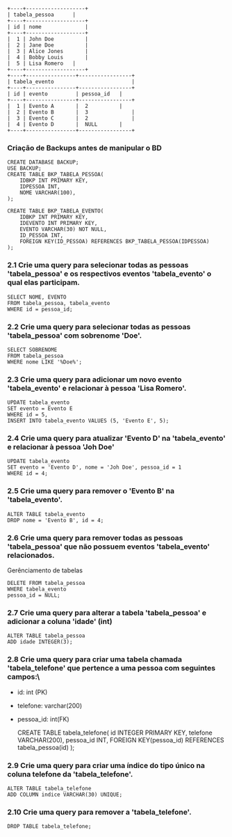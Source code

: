 	+----+-------------------+
	| tabela_pessoa 	 |
	+----+-------------------+
	| id | nome           	 |
	+----+-------------------+
	|  1 | John Doe      	 |
	|  2 | Jane Doe      	 |
	|  3 | Alice Jones   	 |
	|  4 | Bobby Louis  	 |
	|  5 | Lisa Romero 	 |
	+----+-------------------+
	+----+----------------+-----------------+
	| tabela_evento                        	|
	+----+----------------+-----------------+
	| id | evento         | pessoa_id  	|
	+----+----------------+-----------------+
	|  1 | Evento A       |  2	        |
	|  2 | Evento B       |  3              |
	|  3 | Evento C       |  2              |
	|  4 | Evento D       |  NULL     	|
	+----+----------------+-----------------+

### Criação de Backups antes de manipular o BD
	CREATE DATABASE BACKUP;
	USE BACKUP;
	CREATE TABLE BKP_TABELA_PESSOA(
		IDBKP INT PRIMARY KEY,
		IDPESSOA INT,
		NOME VARCHAR(100),
	);
	
	CREATE TABLE BKP_TABELA_EVENTO(
		IDBKP INT PRIMARY KEY,
		IDEVENTO INT PRIMARY KEY,
	 	EVENTO VARCHAR(30) NOT NULL,
	 	ID_PESSOA INT, 
	 	FOREIGN KEY(ID_PESSOA) REFERENCES BKP_TABELA_PESSOA(IDPESSOA)
	);

### 2.1 Crie uma query para selecionar todas as pessoas 'tabela_pessoa' e os respectivos eventos 'tabela_evento' o qual elas participam.

	SELECT NOME, EVENTO
	FROM tabela_pessoa, tabela_evento
	WHERE id = pessoa_id;

### 2.2 Crie uma query para selecionar todas as pessoas 'tabela_pessoa' com sobrenome 'Doe'.
	
	SELECT SOBRENOME
	FROM tabela_pessoa
	WHERE nome LIKE '%Doe%';

### 2.3 Crie uma query para adicionar um novo evento 'tabela_evento' e relacionar à pessoa 'Lisa Romero'.
	
	UPDATE tabela_evento 
	SET evento = Evento E
	WHERE id = 5,
	INSERT INTO tabela_evento VALUES (5, 'Evento E', 5);

### 2.4 Crie uma query para atualizar 'Evento D' na 'tabela_evento' e relacionar à pessoa 'Joh Doe'
	
	UPDATE tabela_evento 
	SET evento = 'Evento D', nome = 'Joh Doe', pessoa_id = 1
	WHERE id = 4;

### 2.5 Crie uma query para remover o 'Evento B' na 'tabela_evento'.

	ALTER TABLE tabela_evento
	DROP nome = 'Evento B', id = 4;

### 2.6 Crie uma query para remover todas as pessoas 'tabela_pessoa' que não possuem eventos 'tabela_evento' relacionados.
Gerênciamento de tabelas
	
	DELETE FROM tabela_pessoa 
	WHERE tabela_evento 
	pessoa_id = NULL;
		

### 2.7 Crie uma query para alterar a tabela 'tabela_pessoa' e adicionar a coluna 'idade' (int)
	
	ALTER TABLE tabela_pessoa
	ADD idade INTEGER(3);

### 2.8 Crie uma query para criar uma tabela chamada 'tabela_telefone' que pertence a uma pessoa com seguintes campos:\
*	id: int (PK)
*	telefone: varchar(200)
*	pessoa_id: int(FK)


	CREATE TABLE tabela_telefone(
		id INTEGER PRIMARY KEY,
		telefone VARCHAR(200),
		pessoa_id INT,
		FOREIGN KEY(pessoa_id) REFERENCES tabela_pessoa(id)
	);


### 2.9 Crie uma query para criar uma índice do tipo único na coluna telefone da 'tabela_telefone'.

	ALTER TABLE tabela_telefone
	ADD COLUMN indice VARCHAR(30) UNIQUE;

### 2.10 Crie uma query para remover a 'tabela_telefone'.

	DROP TABLE tabela_telefone;